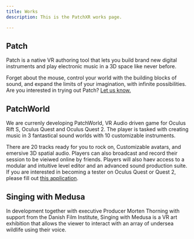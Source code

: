 ```yaml
---
title: Works
description: This is the PatchXR works page.

---
```

## Patch

Patch is a native VR authoring tool that lets you build brand new digital instruments and play electronic music in a 3D space like never before.

Forget about the mouse, control your world with the building blocks of sound, and expand the limits of your imagination, with infinite possibilities. Are you interested in trying out Patch? [Let us know.](https://forms.gle/fCR4NzYX22Ykm9EQA)

## PatchWorld

We are currenly developing PatchWorld, VR Audio driven game for Oculus Rift S, Oculus Quest and Oculus Quest 2. The player is tasked with creating music in 3 fantastical sound worlds with 10 customizable instruments.

There are 20 tracks ready for you to rock on, Customizable avatars, and emersive 3D spatial audio. Players can also broadcast and record their session to be vieiwed online by friends. Players will also haev access to a modular and intuitive level editor and an advanced sound production suite.   
If you are interested in becoming a tester on Oculus Quest or Quest 2, please fill out [this application]().

## Singing with Medusa

In development together with executive Producer Morten Thorning with support from the Danish Film Institute, Singing with Medusa is a VR art exhibition that allows the viewer to interact with an array of undersea wildlife using their voice.